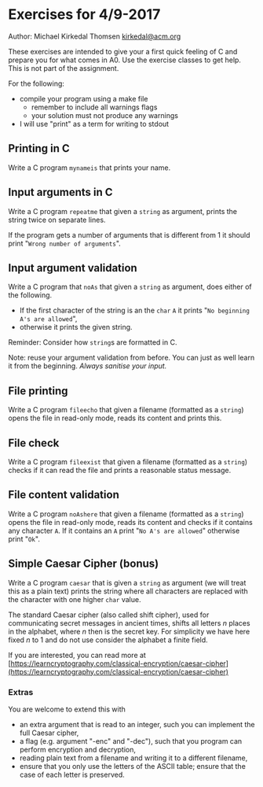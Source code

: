 # Exercises for 4/9-2017

Author: Michael Kirkedal Thomsen <kirkedal@acm.org>

These exercises are intended to give your a first quick feeling of C and prepare you for what comes in A0. Use the exercise classes to get help. This is not part of the assignment.

For the following:

* compile your program using a make file
  * remember to include all warnings flags
  * your solution must not produce any warnings
* I will use "print" as a term for writing to stdout

## Printing in C
Write a C program `mynameis` that prints your name.

## Input arguments in C
Write a C program `repeatme`  that given a `string` as argument, prints the string twice on separate lines.

If the program gets a number of arguments that is different from 1 it should print "`Wrong number of arguments`".

## Input argument validation
Write a C program that `noAs` that given a `string` as argument, does either of the following. 

  * If the first character of the string is an the `char` `A` it prints "`No beginning A's are allowed`",
  * otherwise it prints the given string.

Reminder: Consider how `string`s are formatted in C. 

Note: reuse your argument validation from before. You can just as well learn it from the beginning. _Always sanitise your input._


## File printing
Write a C program `fileecho` that given a filename (formatted as a `string`) opens the file in read-only mode, reads its content and prints this.

## File check
Write a C program `fileexist` that given a filename (formatted as a `string`) checks if it can read the file and prints a reasonable status message.

## File content validation
Write a C program `noAshere` that given a filename (formatted as a `string`) opens the file in read-only mode, reads its content and checks if it contains any character `A`. If it contains an `A` print "`No A's are allowed`" otherwise print "`Ok`".



## Simple Caesar Cipher (bonus)
Write a C program `caesar` that is given a `string` as argument (we will treat this as a plain text) prints the string where all characters are replaced with the character with one higher `char` value.

The standard Caesar cipher (also called shift cipher), used for communicating secret messages in ancient times, shifts all letters _n_ places in the alphabet, where _n_ then is the secret key. For simplicity we have here fixed _n_ to 1 and do not use consider the alphabet a finite field.

If you are interested, you can read more at [https://learncryptography.com/classical-encryption/caesar-cipher](https://learncryptography.com/classical-encryption/caesar-cipher)

### Extras
You are welcome to extend this with

  * an extra argument that is read to an integer, such you can implement the full Caesar cipher,
  * a flag (e.g. argument "-enc" and "-dec"), such that you program can perform encryption and decryption,
  * reading plain text from a filename and writing it to a different filename,
  * ensure that you only use the letters of the ASCII table; ensure that the case of each letter is preserved.
